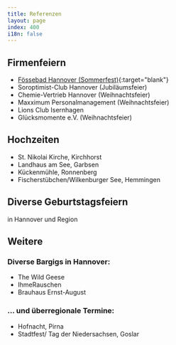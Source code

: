 ```yaml
---
title: Referenzen
layout: page
index: 400
i18n: false
---
```


Firmenfeiern
------------
* [Fössebad Hannover (Sommerfest)](http://www.haz.de/Hannover/Aus-den-Stadtteilen/Limmer/Limmer-feiert-den-ganzen-Tag){:target="blank"}
* Soroptimist-Club Hannover (Jubiläumsfeier)
* Chemie-Vertrieb Hannover (Weihnachtsfeier)
* Maxximum Personalmanagement (Weihnachtsfeier)
* Lions Club Isernhagen 
* Glücksmomente e.V. (Weihnachtsfeier)

Hochzeiten
----------
* St. Nikolai Kirche, Kirchhorst
* Landhaus am See, Garbsen
* Kückenmühle, Ronnenberg
* Fischerstübchen/Wilkenburger See, Hemmingen

Diverse Geburtstagsfeiern
-------------------------
in Hannover und Region

Weitere 
-------

### Diverse Bargigs in Hannover: 

* The Wild Geese 
* IhmeRauschen
* Brauhaus Ernst-August

### … und überregionale Termine:  
* Hofnacht, Pirna 
* Stadtfest/ Tag der Niedersachsen, Goslar 

